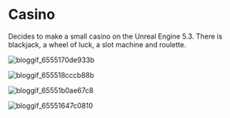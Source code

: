 # Casino
Decides to make a small casino on the Unreal Engine 5.3. There is blackjack, a wheel of luck, a slot machine and roulette. 

![bloggif_6555170de933b](https://github.com/Poitreqm/Casino/assets/23151017/9594714e-f0b4-4ccb-b3dd-692d729cff20)

![bloggif_655518cccb88b](https://github.com/Poitreqm/Casino/assets/23151017/a9c6738d-ddb0-49cd-8aef-99e5efd86f5c)

![bloggif_65551b0ae67c8](https://github.com/Poitreqm/Casino/assets/23151017/69325500-ed36-4f7b-bba9-408c06dd49d4)

![bloggif_65551647c0810](https://github.com/Poitreqm/Casino/assets/23151017/bf15f0d3-c724-4b46-96fb-9c56cdcb3eef)
